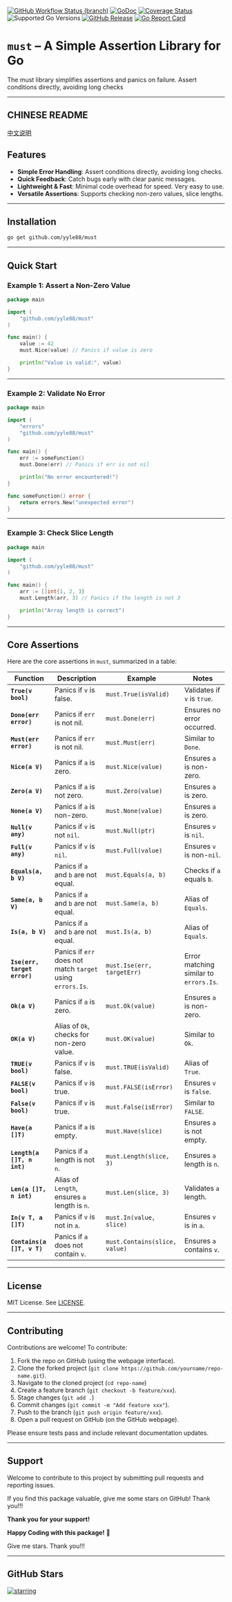[![GitHub Workflow Status (branch)](https://img.shields.io/github/actions/workflow/status/yyle88/must/release.yml?branch=main&label=BUILD)](https://github.com/yyle88/must/actions/workflows/release.yml?query=branch%3Amain)
[![GoDoc](https://pkg.go.dev/badge/github.com/yyle88/must)](https://pkg.go.dev/github.com/yyle88/must)
[![Coverage Status](https://img.shields.io/coveralls/github/yyle88/must/master.svg)](https://coveralls.io/github/yyle88/must?branch=main)
![Supported Go Versions](https://img.shields.io/badge/Go-1.22%2C%201.23-lightgrey.svg)
[![GitHub Release](https://img.shields.io/github/release/yyle88/must.svg)](https://github.com/yyle88/must/releases)
[![Go Report Card](https://goreportcard.com/badge/github.com/yyle88/must)](https://goreportcard.com/report/github.com/yyle88/must)

# `must` – A Simple Assertion Library for Go

The must library simplifies assertions and panics on failure. Assert conditions directly, avoiding long checks

---

## CHINESE README

[中文说明](README.zh.md)

## Features

- **Simple Error Handling**: Assert conditions directly, avoiding long checks.
- **Quick Feedback**: Catch bugs early with clear panic messages.
- **Lightweight & Fast**: Minimal code overhead for speed. Very easy to use.
- **Versatile Assertions**: Supports checking non-zero values, slice lengths.

---

## Installation

```bash
go get github.com/yyle88/must
```

---

## Quick Start

### Example 1: Assert a Non-Zero Value

```go
package main

import (
	"github.com/yyle88/must"
)

func main() {
	value := 42
	must.Nice(value) // Panics if value is zero

	println("Value is valid:", value)
}
```

---

### Example 2: Validate No Error

```go
package main

import (
	"errors"
	"github.com/yyle88/must"
)

func main() {
	err := someFunction()
	must.Done(err) // Panics if err is not nil

	println("No error encountered!")
}

func someFunction() error {
	return errors.New("unexpected error")
}
```

---

### Example 3: Check Slice Length

```go
package main

import (
	"github.com/yyle88/must"
)

func main() {
	arr := []int{1, 2, 3}
	must.Length(arr, 3) // Panics if the length is not 3

	println("Array length is correct")
}
```

---

## Core Assertions

Here are the core assertions in `must`, summarized in a table:

| **Function**                 | **Description**                                            | **Example**                   | **Notes**                              |
|------------------------------|------------------------------------------------------------|-------------------------------|----------------------------------------|
| **`True(v bool)`**           | Panics if `v` is false.                                    | `must.True(isValid)`          | Validates if `v` is `true`.            |
| **`Done(err error)`**        | Panics if `err` is not nil.                                | `must.Done(err)`              | Ensures no error occurred.             |
| **`Must(err error)`**        | Panics if `err` is not nil.                                | `must.Must(err)`              | Similar to `Done`.                     |
| **`Nice(a V)`**              | Panics if `a` is zero.                                     | `must.Nice(value)`            | Ensures `a` is non-zero.               |
| **`Zero(a V)`**              | Panics if `a` is not zero.                                 | `must.Zero(value)`            | Ensures `a` is zero.                   |
| **`None(a V)`**              | Panics if `a` is non-zero.                                 | `must.None(value)`            | Ensures `a` is zero.                   |
| **`Null(v any)`**            | Panics if `v` is not `nil`.                                | `must.Null(ptr)`              | Ensures `v` is `nil`.                  |
| **`Full(v any)`**            | Panics if `v` is `nil`.                                    | `must.Full(value)`            | Ensures `v` is non-`nil`.              |
| **`Equals(a, b V)`**         | Panics if `a` and `b` are not equal.                       | `must.Equals(a, b)`           | Checks if `a` equals `b`.              |
| **`Same(a, b V)`**           | Panics if `a` and `b` are not equal.                       | `must.Same(a, b)`             | Alias of `Equals`.                     |
| **`Is(a, b V)`**             | Panics if `a` and `b` are not equal.                       | `must.Is(a, b)`               | Alias of `Equals`.                     |
| **`Ise(err, target error)`** | Panics if `err` does not match `target` using `errors.Is`. | `must.Ise(err, targetErr)`    | Error matching similar to `errors.Is`. |
| **`Ok(a V)`**                | Panics if `a` is zero.                                     | `must.Ok(value)`              | Ensures `a` is non-zero.               |
| **`OK(a V)`**                | Alias of `Ok`, checks for non-zero value.                  | `must.OK(value)`              | Similar to `Ok`.                       |
| **`TRUE(v bool)`**           | Panics if `v` is false.                                    | `must.TRUE(isValid)`          | Alias of `True`.                       |
| **`FALSE(v bool)`**          | Panics if `v` is true.                                     | `must.FALSE(isError)`         | Ensures `v` is `false`.                |
| **`False(v bool)`**          | Panics if `v` is true.                                     | `must.False(isError)`         | Similar to `FALSE`.                    |
| **`Have(a []T)`**            | Panics if `a` is empty.                                    | `must.Have(slice)`            | Ensures `a` is not empty.              |
| **`Length(a []T, n int)`**   | Panics if `a` length is not `n`.                           | `must.Length(slice, 3)`       | Ensures `a` length is `n`.             |
| **`Len(a []T, n int)`**      | Alias of `Length`, ensures `a` length is `n`.              | `must.Len(slice, 3)`          | Validates `a` length.                  |
| **`In(v T, a []T)`**         | Panics if `v` is not in `a`.                               | `must.In(value, slice)`       | Ensures `v` is in `a`.                 |
| **`Contains(a []T, v T)`**   | Panics if `a` does not contain `v`.                        | `must.Contains(slice, value)` | Ensures `a` contains `v`.              |

---

## License

MIT License. See [LICENSE](LICENSE).

---

## Contributing

Contributions are welcome! To contribute:

1. Fork the repo on GitHub (using the webpage interface).
2. Clone the forked project (`git clone https://github.com/yourname/repo-name.git`).
3. Navigate to the cloned project (`cd repo-name`)
4. Create a feature branch (`git checkout -b feature/xxx`).
5. Stage changes (`git add .`)
6. Commit changes (`git commit -m "Add feature xxx"`).
7. Push to the branch (`git push origin feature/xxx`).
8. Open a pull request on GitHub (on the GitHub webpage).

Please ensure tests pass and include relevant documentation updates.

---

## Support

Welcome to contribute to this project by submitting pull requests and reporting issues.

If you find this package valuable, give me some stars on GitHub! Thank you!!!

**Thank you for your support!**

**Happy Coding with this package!** 🎉

Give me stars. Thank you!!!

---

## GitHub Stars

[![starring](https://starchart.cc/yyle88/must.svg?variant=adaptive)](https://starchart.cc/yyle88/must)
